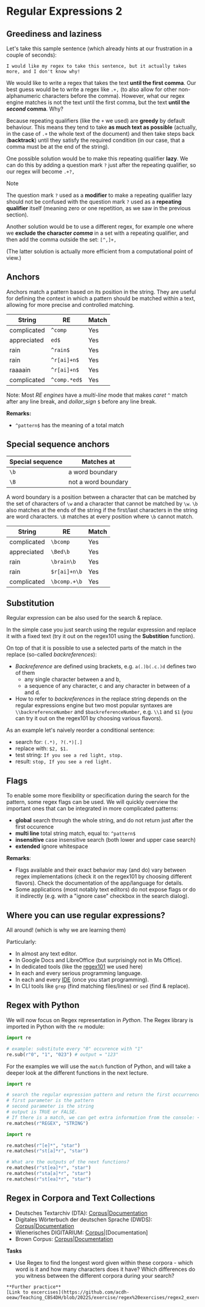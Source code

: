 # Regular Expressions 2

## Greediness and laziness

Let's take this sample sentence (which already hints at our frustration in a couple of seconds):

```
I would like my regex to take this sentence, but it actually takes more, and I don't know why!
```

We would like to write a regex that takes the text **until the first comma**. Our best guess would be to write a regex like `.+,` (to also allow for other non-alphanumeric characters before the comma). However, what our regex engine matches is not the text until the first comma, but the text **until the *second* comma**. Why?

Because repeating qualifiers (like the `+` we used) are **greedy** by default behaviour. This means they tend to take **as much text as possible** (actually, in the case of `.+` the whole text of the document) and then take steps back (**backtrack**) until they satisfy the required condition (in our case, that a comma must be at the end of the string).

One possible solution would be to make this repeating qualifier **lazy**. We can do this by adding a question mark `?` just after the repeating qualifier, so our regex will become `.+?,`

> [!NOTE]
>
> The question mark `?` used as a **modifier** to make a repeating qualifier lazy should not be confused with the question mark `?` used as a **repeating qualifier** itself (meaning zero or one repetition, as we saw in the previous section).

Another solution would be to use a different regex, for example one where we **exclude the character *comma*** in a set with a repeating qualifier, and then add the comma outside the set: `[^,]+,`

(The latter solution is actually more efficient from a computational point of view.)

## Anchors

Anchors match a pattern based on its position in the string. They are useful for defining the context in which a pattern should be matched within a text, allowing for more precise and controlled matching.<br>


<!-- #### Examples:

| String | RE | Match |
| --- | --- | --- |
| complicated | `^comp` | Yes |
| appreciated | `ed$` | Yes |
| rain | `^rain$` | Yes |
| rain | `^r[ai]+n$` | Yes |
| complicated | `^comp.*ed$` | Yes |

### Special sequence anchors

| Special sequence |  Matches at |
| --- | --- |
| `\b` | a word boundary |
| `\B` | not a word boundary |

A word boundary is a position between a character that can be matched by the set of characters of `\w` and a character that cannot be matched by `\w`. `\b` also matches at the ends of the string if the first/last characters in the string are word characters. `\B` matches at every position where `\b` cannot match.

| String | RE | Match |
| --- | --- | --- |
| complicated | `\bcomp` | Yes |
| appreciated | `\Bed\b` | Yes |
| rain | `\brain\b` | Yes |
| rain | `$r[ai]+n\b` | Yes |
| complicated | `\bcomp.+\b` | Yes | -->


| String      | RE           | Match |
| ----------- | ------------ | ----- |
| complicated | `^comp`      | Yes   |
| appreciated | `ed$`        | Yes   |
| rain        | `^rain$`     | Yes   |
| rain        | `^r[ai]+n$`  | Yes   |
| raaaain     | `^r[ai]+n$`  | Yes   |
| complicated | `^comp.*ed$` | Yes   |


Note: Most _RE engines_ have a _multi-line_ mode that makes _caret_ `^` match after any line break, and _dollar_sign_ `$` before any line break.

**Remarks:**

- `^pattern$` has the meaning of a total match

## Special sequence anchors

| Special sequence | Matches at          |
| ---------------- | ------------------- |
| `\b`             | a word boundary     |
| `\B`             | not a word boundary |

A word boundary is a position between a character that can be matched by the set of characters of `\w` and a character that cannot be matched by `\w`. `\b` also matches at the ends of the string if the first/last characters in the string are word characters. `\B` matches at every position where `\b` cannot match.

| String      | RE           | Match |
| ----------- | ------------ | ----- |
| complicated | `\bcomp`     | Yes   |
| appreciated | `\Bed\b`     | Yes   |
| rain        | `\brain\b`   | Yes   |
| rain        | `$r[ai]+n\b` | Yes   |
| complicated | `\bcomp.+\b` | Yes   |

## Substitution

Regular expression can be also used for the search & replace.

In the simple case you just search using the regular expression and replace it with a fixed text (try it out on the regex101 using the **Substition** function).

On top of that it is possible to use a selected parts of the match in the replace (so-called _backreferences_):

- _Backreference_ are defined using brackets, e.g. `a(.)b(.c.)d` defines two of them
  - any single character between a and b,
  - a sequence of any character, c and any character in between of a and d.
- How to refer to _backreferences_ in the replace string depends on the regular expressions engine but two most popular syntaxes are `\\backreferenceNumber` and `$backreferenceNumber`, e.g. `\\1` and `$1` (you can try it out on the regex101 by choosing various flavors).

As an example let's naively reorder a conditional sentence:

- search for: `(.*), ?(.*)[.]`
- replace with: `$2, $1.`
- test string: `If you see a red light, stop.`
- result: `stop, If you see a red light.`

## Flags

To enable some more flexibility or specification during the search for the pattern, some regex flags can be used. We will quickly overview the important ones that can be integrated in more complicated patterns:

- **global** search through the whole string, and do not return just after the first occurence
- **multi line** total string match, equal to: `^pattern$`
- **insensitive** case insensitive search (both lower and upper case search)
- **extended** ignore whitespace

**Remarks**:

- Flags available and their exact behavior may (and do) vary between regex implementations (check it on the regex101 by choosing different flavors). Check the documentation of the app/language for details.
- Some applications (most notably text editors) do not expose flags or do it indirectly (e.g. with a "ignore case" checkbox in the search dialog).

## Where you can use regular expressions?

All around! (which is why we are learning them)

Particularly:

- In almost any text editor.
- In Google Docs and LibreOffice (but surprisingly not in Ms Office).
- In dedicated tools (like the [regex101](https://regex101.com/) we used here)
- In each and every serious programming language.
- In each and every [IDE](https://en.wikipedia.org/wiki/Integrated_development_environment) (once you start programming).
- In CLI tools like `grep` (find matching files/lines) or `sed` (find & replace).

## Regex with Python

We will now focus on Regex representation in _Python_. The Regex library is imported in Python with the `re` module:

```Python
import re

# example: substitute every "0" occurence with "1"
re.sub(r"0", "1", "023") # output = "123"
```

For the examples we will use the `match` function of Python, and will take a deeper look at the different functions in the next lecture.

```Python
import re

# search the regular expression pattern and return the first occurrence (it checks the match with the beginning of the string)
# first parameter is the pattern
# second parameter is the string
# output is TRUE or FALSE.
# If there is a match, we can get extra information from the console: <re.Match object; span=(first_index, last_index), match='matched_string'>
re.matches(r"REGEX", "STRING")
```

```Python
import re

re.matches(r"[e]*", "star")
re.matches(r"st[a]*r", "star")

# What are the outputs of the next functions?
re.matches(r"st[ea]*r", "star")
re.matches(r"sta[a]*r", "star")
re.matches(r"st[ea]*r", "star")
```

## Regex in Corpora and Text Collections

- Deutsches Textarchiv (DTA): [Corpus](https://www.deutschestextarchiv.de/)|[Documentation](https://www.deutschestextarchiv.de/doku/DDC-suche_hilfe#suche_mit_regul)
- Digitales Wörterbuch der deutschen Sprache (DWDS): [Corpus](https://www.dwds.de/)|[Documentation](https://www.dwds.de/d/korpussuche#re) 
- Wienerisches DIGITARIUM: [Corpus](https://digitarium-app.acdh.oeaw.ac.at/)|[Documentation]
- Brown Corpus: [Corpus](https://app.sketchengine.eu/#dashboard?corpname=preloaded%2Fbrown_1)|[Documentation](https://www.sketchengine.eu/quick-start-guide/concordance-lesson/)

**Tasks**

- Use Regex to find the longest word given within these corpora - which word is it and how many characters does it have? Which differences do you witness between the different corpora during your search?
<!--
- Identify as many street names (e.g. Judengasse, Wallnerstraße) as possible within ...
- Which events that happened on the ... are captured in the ...?

## More ambitious task

If we still have time, we can try to convert a Wikipedia's "year overview" to a spreadsheet (a CSV file).

* Open https://de.wikipedia.org/wiki/2011 . As you can see it's a large page describing what happened in 2011. The information is grouped in various ways: by country, by date or by topic.
* Let's try to choose one grouping and:
  * Extract it from the whole content
  * Split it into single records looking as `"header","content"` (header will be a country for grouping by country, date for grouping by date, etc.), e.g.
    ```
    "2. Januar","Ein Erdbeben der Stärke 7,1 erschüttert Chile."
    "5. Januar","Ein Erdbeben der Stärke 5,4 verursacht im Iran einige Schäden. Es gab 16 Verletzte."
    (...)
    ```
    This is a so-called CSV format which can be easily opened in a spreadsheet app (e.g. Ms Excel).
* To make our lives easier let's work with the [source code](https://de.wikipedia.org/w/index.php?title=2011&action=edit) of the page. Just copy it to any application you like (your favourite text editor or the regex101 or whatever) and try to search & replace it using regular expressions to get to the format mentioned in the previous point.
  * There is no single right result of this task and countless number of regular expressions leading to them. Just play around until you are satsified with the results.
  * It is a complex task so try to divide it into smaller steps, e.g.
    * Start with extracting the part of the whole document you are interested in (note that extracting is the same as "removing the other parts").
    * Then find a way to match the whole "record".
    * Finally try to split each record into header and content.
    -->
    **Further practice**
    [Link to excercises](https://github.com/acdh-oeaw/Teaching_CBS4DH/blob/2022S/exercise/regex%20exercises/regex2_exercise.txt).

